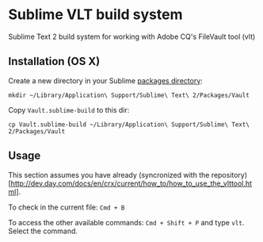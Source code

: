 Sublime VLT build system
========================

Sublime Text 2 build system for working with Adobe CQ's FileVault tool (vlt)

Installation (OS X)
-------------------
Create a new directory in your Sublime [packages directory](http://docs.sublimetext.info/en/latest/basic_concepts.html#the-packages-directory):
```
mkdir ~/Library/Application\ Support/Sublime\ Text\ 2/Packages/Vault
```

Copy `Vault.sublime-build` to this dir:
```
cp Vault.sublime-build ~/Library/Application\ Support/Sublime\ Text\ 2/Packages/Vault
```

Usage
-----
This section assumes you have already (syncronized with the repository)[http://dev.day.com/docs/en/crx/current/how_to/how_to_use_the_vlttool.html].

To check in the current file:
`Cmd + B`

To access the other available commands:
`Cmd + Shift + P`
and type `vlt`. Select the command.